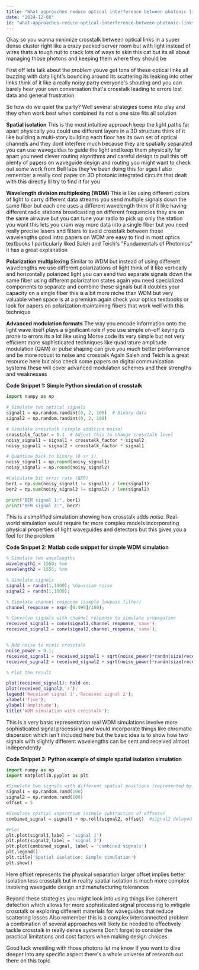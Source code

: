 ```yaml
---
title: "What approaches reduce optical interference between photonic links in dense computational clusters with numerous interconnected units?"
date: "2024-12-08"
id: "what-approaches-reduce-optical-interference-between-photonic-links-in-dense-computational-clusters-with-numerous-interconnected-units"
---
```


Okay so you wanna minimize crosstalk between optical links in a super dense cluster right  like a crazy packed server room but with light instead of wires  thats a tough nut to crack  lots of ways to skin this cat but its all about managing those photons and keeping them where they should be

First off lets talk about the *problem*  youve got tons of these optical links all buzzing with data  light's bouncing around its scattering  its leaking into other links  think of it like a really noisy party  everyone's shouting and you can barely hear your own conversation  that's crosstalk leading to errors lost data and general frustration

So how do we quiet the party?  Well several strategies come into play and they often work best when combined its not a one size fits all solution

**Spatial isolation**  This is the most intuitive approach  keep the light paths far apart physically  you could use different layers in a 3D structure think of it like building a multi-story building each floor has its own set of optical channels and they dont interfere much because they are spatially separated  you can use waveguides to guide the light and keep them physically far apart you need clever routing algorithms and careful design to pull this off  plenty of papers on waveguide design and routing you might want to check out some work from Bell labs they've been doing this for ages  I also remember a really cool paper on 3D photonic integrated circuits that dealt with this directly Ill try to find it for you

**Wavelength division multiplexing (WDM)**  This is like using different colors of light to carry different data streams  you send multiple signals down the same fiber but each one uses a different wavelength  think of it like having different radio stations broadcasting on different frequencies  they are on the same airwave but you can tune your radio to pick up only the station you want  this lets you cram way more data into a single fiber  but you need really precise lasers and filters to avoid crosstalk between those wavelengths  good intro papers on WDM are easy to find in most optics textbooks  I particularly liked Saleh and Teich's "Fundamentals of Photonics" it has a great explanation

**Polarization multiplexing**  Similar to WDM but instead of using different wavelengths we use different polarizations of light  think of it like vertically and horizontally polarized light  you can send two separate signals down the same fiber using different polarization states  again you need specialized components to separate and combine these signals  but it doubles your capacity on a single fiber  this is a bit more niche than WDM but very valuable when space is at a premium again check your optics textbooks or look for papers on polarization maintaining fibers that work well with this technique

**Advanced modulation formats**  The way you encode information onto the light wave itself  plays a significant role  if you use simple on-off keying its prone to errors its a lot like using Morse code its very simple but not very efficient  more sophisticated techniques like quadrature amplitude modulation (QAM)  or pulse shaping can give you much better performance and be more robust to noise and crosstalk  Again Saleh and Teich is a great resource here but also check some papers on digital communication systems  these will cover advanced modulation schemes and their strengths and weaknesses


**Code Snippet 1: Simple Python simulation of crosstalk**


```python
import numpy as np

# Simulate two optical signals
signal1 = np.random.randint(0, 2, 100)  # Binary data
signal2 = np.random.randint(0, 2, 100)

# Simulate crosstalk (simple additive noise)
crosstalk_factor = 0.1  # Adjust this to change crosstalk level
noisy_signal1 = signal1 + crosstalk_factor * signal2
noisy_signal2 = signal2 + crosstalk_factor * signal1

# Quantize back to binary (0 or 1)
noisy_signal1 = np.round(noisy_signal1)
noisy_signal2 = np.round(noisy_signal2)

#Calculate bit error rate (BER)
ber1 = np.sum(noisy_signal1 != signal1) / len(signal1)
ber2 = np.sum(noisy_signal2 != signal2) / len(signal2)

print("BER signal 1:", ber1)
print("BER signal 2:", ber2)
```

This is a simplified simulation showing how crosstalk adds noise.  Real-world simulation would require far more complex models incorporating physical properties of light waveguides and detectors  but this gives you a feel for the problem


**Code Snippet 2:  Matlab code snippet for simple WDM simulation**

```matlab
% Simulate two wavelengths
wavelength1 = 1550; %nm
wavelength2 = 1555; %nm

% Simulate signals
signal1 = randn(1,1000); %Gaussian noise
signal2 = randn(1,1000);

% Simulate channel response (simple lowpass filter)
channel_response = exp(-[0:999]/100);

% Convolve signals with channel response to simulate propagation
received_signal1 = conv(signal1,channel_response,'same');
received_signal2 = conv(signal2,channel_response,'same');


% Add noise to mimic crosstalk
noise_power = 0.1;
received_signal1 = received_signal1 + sqrt(noise_power)*randn(size(received_signal1));
received_signal2 = received_signal2 + sqrt(noise_power)*randn(size(received_signal2));

% Plot the result

plot(received_signal1); hold on;
plot(received_signal2,'r');
legend('Received signal 1','Received signal 2');
xlabel('Time');
ylabel('Amplitude');
title('WDM simulation with crosstalk');
```

This is a very basic representation  real WDM simulations involve more sophisticated signal processing and would incorporate things like chromatic dispersion which isn't included here  but the basic idea is to show how two signals with slightly different wavelengths can be sent and received almost independently


**Code Snippet 3: Python example of simple spatial isolation simulation**

```python
import numpy as np
import matplotlib.pyplot as plt

#Simulate two signals with different spatial positions (represented by offset)
signal1 = np.random.rand(100)
signal2 = np.random.rand(100)
offset = 5

#Simulate spatial separation (simple subtraction of offsets)
combined_signal = signal1 + np.roll(signal2,-offset)  #signal2 delayed with the offset

#Plot
plt.plot(signal1,label = 'signal 1')
plt.plot(signal2,label = 'signal 2')
plt.plot(combined_signal, label = 'combined signals')
plt.legend()
plt.title('Spatial isolation: Simple simulation')
plt.show()
```

Here offset represents the physical separation  larger offset implies better isolation less crosstalk  but in reality spatial isolation is much more complex involving waveguide design and manufacturing tolerances


Beyond these strategies you might look into using things like coherent detection  which allows for more sophisticated signal processing to mitigate crosstalk  or exploring different materials for waveguides that reduce scattering losses   Also remember this is a complex interconnected problem  a combination of several approaches will likely be needed to effectively tackle crosstalk in really dense systems  Don't forget to consider the practical limitations and cost factors when making design choices


Good luck wrestling with those photons  let me know if you want to dive deeper into any specific aspect  there's a whole universe of research out there on this topic
